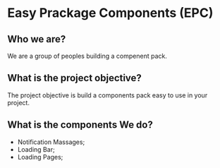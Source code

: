 # Easy Prackage Components (EPC)

## Who we are?

We are a group of peoples building a compenent pack.

## What is the project objective?

The project objective is build a components pack easy to use in your project.

## What is the components We do?

- Notification Massages;
- Loading Bar;
- Loading Pages;